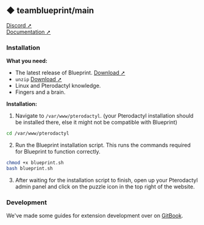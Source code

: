 ## ◆ teamblueprint/main
[Discord ➚](https://discord.gg/CUwHwv6xRe)\
[Documentation ➚](https://ptero.shop/docs)

### Installation
**What you need:**
* The latest release of Blueprint. [Download ➚](https://github.com/teamblueprint/main/releases/latest)
* `unzip` [Download ➚](https://pkgs.org/download/unzip)
* Linux and Pterodactyl knowledge.
* Fingers and a brain.

**Installation:**
1. Navigate to `/var/www/pterodactyl`. (your Pterodactyl installation should be installed there, else it might not be compatible with Blueprint)
```sh
cd /var/www/pterodactyl
```
2. Run the Blueprint installation script. This runs the commands required for Blueprint to function correctly.
```sh
chmod +x blueprint.sh
bash blueprint.sh
```
3. After waiting for the installation script to finish, open up your Pterodactyl admin panel and click on the puzzle icon in the top right of the website.

### Development
We've made some guides for extension development over on [GitBook](https://documentation.ptero.shop/guides/creating-your-first-extension).
